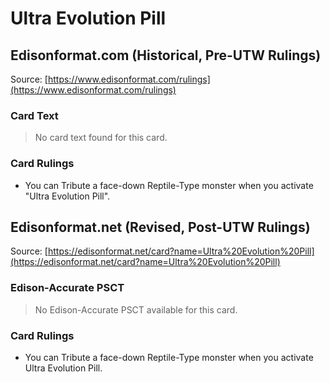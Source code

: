 # Ultra Evolution Pill

## Edisonformat.com (Historical, Pre-UTW Rulings)

Source: [https://www.edisonformat.com/rulings](https://www.edisonformat.com/rulings)

### Card Text

> No card text found for this card.

### Card Rulings

*   You can Tribute a face-down Reptile-Type monster when you activate "Ultra Evolution Pill".

## Edisonformat.net (Revised, Post-UTW Rulings)

Source: [https://edisonformat.net/card?name=Ultra%20Evolution%20Pill](https://edisonformat.net/card?name=Ultra%20Evolution%20Pill)

### Edison-Accurate PSCT

> No Edison-Accurate PSCT available for this card.

### Card Rulings

*   You can Tribute a face-down Reptile-Type monster when you activate Ultra Evolution Pill.
            